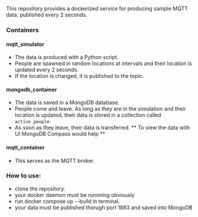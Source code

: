 This repository provides a dockerized service for producing sample MQTT data, published every 2 seconds.

### Containers

#### mqtt_simulator
- The data is produced with a Python script.
- People are spawned in random locations at intervals and their location is updated every 2 seconds.
- If the location is changed, it is published to the topic.

#### mongodb_container
- The data is saved in a MongoDB database.
- People come and leave. As long as they are in the simulation and their location is updated, their data is stored in a collection called `active_people`.
- As soon as they leave, their data is transferred.
  ** To view the data with UI MongoDB Compass would help **

#### mqtt_container
- This serves as the MQTT broker.




### How to use: 
- clone the repository.
- your docker daemon must be runnning obviously
- run docker compose up --build in terminal.
- your data must be published thorugh port 1883 and saved into MongoDB 



